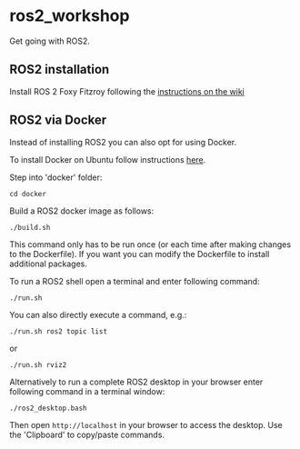 # ros2_workshop

Get going with ROS2.

## ROS2 installation

Install ROS 2 Foxy Fitzroy following the [instructions on the wiki](https://index.ros.org/doc/ros2/Installation/Foxy/)

## ROS2 via Docker

Instead of installing ROS2 you can also opt for using Docker.

To install Docker on Ubuntu follow instructions [here](https://docs.docker.com/engine/install/ubuntu/).

Step into 'docker' folder:
```
cd docker
```

Build a ROS2 docker image as follows:
```
./build.sh
```
This command only has to be run once (or each time after making changes to the Dockerfile).
If you want you can modify the Dockerfile to install additional packages.

To run a ROS2 shell open a terminal and enter following command:
```
./run.sh
```

You can also directly execute a command, e.g.:
```
./run.sh ros2 topic list
```
or
```
./run.sh rviz2
```

Alternatively to run a complete ROS2 desktop in your browser enter following command in a terminal window:
```
./ros2_desktop.bash
```
Then open `http://localhost` in your browser to access the desktop.
Use the 'Clipboard' to copy/paste commands.


